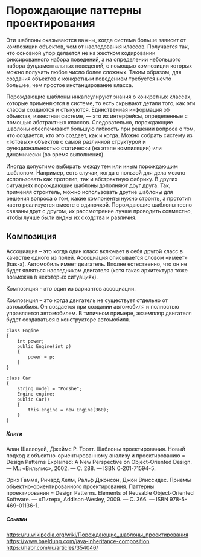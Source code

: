 # Порождающие паттерны проектирования
Эти шаблоны оказываются важны, когда система больше зависит от композиции объектов, чем от наследования классов. Получается так, что основной упор делается не на жестком кодировании фиксированного набора поведений, а на определении небольшого набора фундаментальных поведений, с помощью композиции которых можно получать любое число более сложных. Таким образом, для создания объектов с конкретным поведением требуется нечто большее, чем простое инстанцирование класса.

Порождающие шаблоны инкапсулируют знания о конкретных классах, которые применяются в системе, то есть скрывают детали того, как эти классы создаются и стыкуются. Единственная информация об объектах, известная системе, — это их интерфейсы, определенные с помощью абстрактных классов. Следовательно, порождающие шаблоны обеспечивают большую гибкость при решении вопроса о том, что создается, кто это создает, как и когда. Можно собрать систему из «готовых» объектов с самой различной структурой и функциональностью статически (на этапе компиляции) или динамически (во время выполнения).

Иногда допустимо выбирать между тем или иным порождающим шаблоном. Например, есть случаи, когда с пользой для дела можно использовать как прототип, так и абстрактную фабрику. В других ситуациях порождающие шаблоны дополняют друг друга. Так, применяя строитель, можно использовать другие шаблоны для решения вопроса о том, какие компоненты нужно строить, а прототип часто реализуется вместе с одиночкой. Порождающие шаблоны тесно связаны друг с другом, их рассмотрение лучше проводить совместно, чтобы лучше были видны их сходства и различия.

## Композиция
Ассоциация – это когда один класс включает в себя другой класс в качестве одного из полей. Ассоциация описывается словом «имеет» (has-a). Автомобиль имеет двигатель. Вполне естественно, что он не будет являться наследником двигателя (хотя такая архитектура тоже возможна в некоторых ситуациях).

Композиция - это один из вариантов ассоциации.

Композиция – это когда двигатель не существует отдельно от автомобиля. Он создается при создании автомобиля и полностью управляется автомобилем. В типичном примере, экземпляр двигателя будет создаваться в конструкторе автомобиля.
```
class Engine
{
    int power;
    public Engine(int p)
    {
        power = p;
    }
}

class Car
{
    string model = "Porshe";
    Engine engine;
    public Car()
    {
        this.engine = new Engine(360);
    }
}
```
##### Книги 
Алан Шаллоуей, Джеймс Р. Тротт. Шаблоны проектирования. Новый подход к объектно-ориентированному анализу и проектированию = Design Patterns Explained: A New Perspective on Object-Oriented Design. — М.: «Вильямс», 2002. — С. 288. — ISBN 0-201-71594-5.

Эрих Гамма, Ричард Хелм, Ральф Джонсон, Джон Влиссидес. Приемы объектно-ориентированного проектирования. Паттерны проектирования = Design Patterns. Elements of Reusable Object-Oriented Software. — «Питер», Addison-Wesley, 2009. — С. 366. — ISBN 978-5-469-01136-1.

##### Ссылки
https://ru.wikipedia.org/wiki/Порождающие_шаблоны_проектирования
https://www.baeldung.com/java-inheritance-composition
https://habr.com/ru/articles/354046/